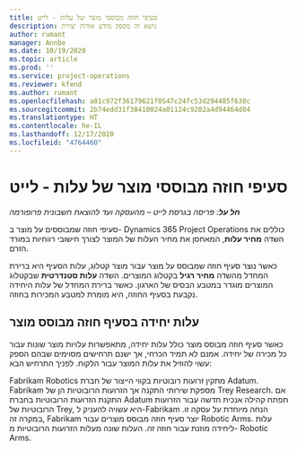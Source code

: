 ```yaml
---
title: סעיפי חוזה מבוססי מוצר של עלות - לייט
description: נושא זה מספק מידע אודות יצירת
author: rumant
manager: Annbe
ms.date: 10/19/2020
ms.topic: article
ms.prod: ''
ms.service: project-operations
ms.reviewer: kfend
ms.author: rumant
ms.openlocfilehash: a81c972f36179621f0547c24fc53d294485f638c
ms.sourcegitcommit: 2b74edd31f38410024a01124c9202a4d94464d04
ms.translationtype: HT
ms.contentlocale: he-IL
ms.lasthandoff: 12/17/2020
ms.locfileid: "4764460"
---
```

# <a name="cost-product-based-contract-lines---lite"></a>סעיפי חוזה מבוססי מוצר של עלות - לייט

_**חל על**: פריסה בגרסת לייט – מהעסקה ועד להוצאת חשבונית פרופורמה_


סעיפי חוזה שמבוססים על מוצר ב- Dynamics 365 Project Operations כוללים את השדה **מחיר עלות**, המאחסן את מחיר העלות של המוצר לצורך חישובי רווחיות במורד הזרם.

כאשר נוצר סעיף חוזה שמבוסס על מוצר עבור מוצר קטלוג, עלות הסעיף היא ברירת המחדל מהשדה **מחיר רגיל** בקטלוג המוצרים. השדה **עלות סטנדרטית** שבקטלוג המוצרים מוגדר במטבע הבסיס של הארגון. כאשר ברירת המחדל של עלות היחידה נקבעת בסעיף החוזה, היא מומרת למטבע המכירות בחוזה.

## <a name="unit-cost-on-a-product-based-contract-line"></a>עלות יחידה בסעיף חוזה מבוסס מוצר

כאשר סעיף חוזה מבוסס מוצר כולל עלות יחידה, מתאפשרות עלויות מוצר שונות עבור כל מכירה של יחידה. אמנם לא תמיד הכרחי, אך ישנם תרחישים מסוימים שבהם הספק עשוי להוזיל את עלות המוצר עבור הלקוח. לפניך התרחיש הבא:

Fabrikam Robotics מתקין זרועות רובוטיות בקווי הייצור של חברת Adatum. Fabrikam מספקת שירותי התקנה אך הזרועות הרובוטיות הן של Trey Research. אם התקנת הזרועות הרובוטיות בחברת Adatum תפתח קהילה אנכית חדשה עבור הזרועות הרובוטיות של Trey, היא עשויה להעניק ל-Fabrikam הנחה מיוחדת על עסקה זו. במקרה זה, Fabrikam יוצר סעיף חוזה מבוסס מוצרים עבור Robotic Arms. עלות ליחידה מוזנת עבור חוזה זה. העלות שונה מעלות הזרועות הרובוטיות מ- Robotic Arms.
